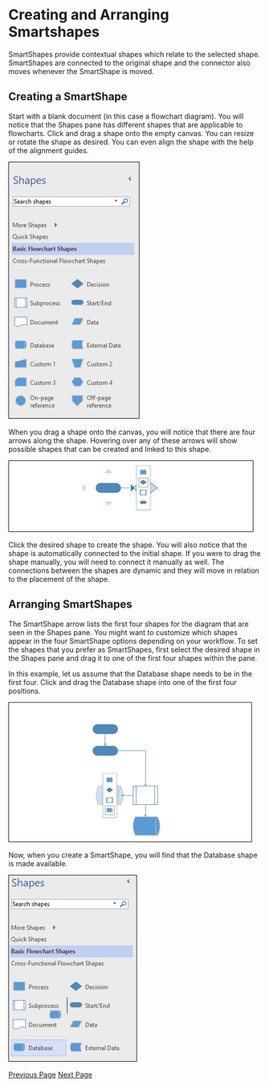 # Creating and Arranging Smartshapes
SmartShapes provide contextual shapes which relate to the selected shape. SmartShapes are connected to the original shape and the connector also moves whenever the SmartShape is moved.

## Creating a SmartShape
Start with a blank document (in this case a flowchart diagram). You will notice that the Shapes pane has different shapes that are applicable to flowcharts. Click and drag a shape onto the empty canvas. You can resize or rotate the shape as desired. You can even align the shape with the help of the alignment guides.

![Shapes](../microsoft_visio/images/shapes.jpg)

When you drag a shape onto the canvas, you will notice that there are four arrows along the shape. Hovering over any of these arrows will show possible shapes that can be created and linked to this shape.

![Placement Of Shape](../microsoft_visio/images/placement_of_shape.jpg)

Click the desired shape to create the shape. You will also notice that the shape is automatically connected to the initial shape. If you were to drag the shape manually, you will need to connect it manually as well. The connections between the shapes are dynamic and they will move in relation to the placement of the shape.

## Arranging SmartShapes
The SmartShape arrow lists the first four shapes for the diagram that are seen in the Shapes pane. You might want to customize which shapes appear in the four SmartShape options depending on your workflow. To set the shapes that you prefer as SmartShapes, first select the desired shape in the Shapes pane and drag it to one of the first four shapes within the pane.

In this example, let us assume that the Database shape needs to be in the first four. Click and drag the Database shape into one of the first four positions.

![Arranging SmartShapes](../microsoft_visio/images/arranging_smart_shapes.jpg)

Now, when you create a SmartShape, you will find that the Database shape is made available.

![Search Shapes](../microsoft_visio/images/search_shapes.jpg)


[Previous Page](../microsoft_visio/microsoft_visio_changing_view_modes.md) [Next Page](../microsoft_visio/microsoft_visio_connecting_smartshapes.md) 
